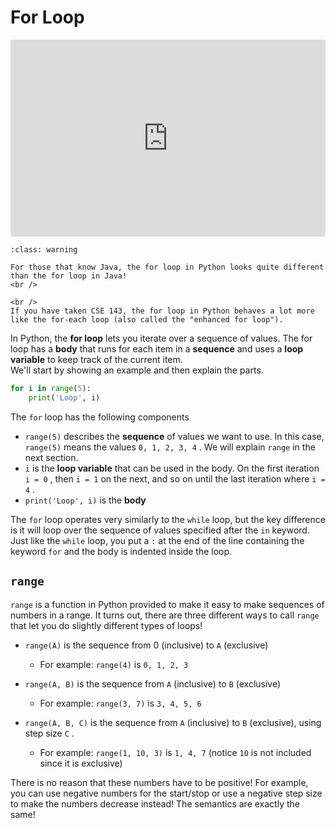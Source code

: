 # For Loop

<div style="position: relative; padding-bottom: 62.5%; height: 0;">
    <iframe src="https://www.loom.com/embed/7b213be0506d4fcc8876aa6863e7991f?sharedAppSource=personal_library" frameborder="0" webkitallowfullscreen mozallowfullscreen allowfullscreen style="position: absolute; top: 0; left: 0; width: 100%; height: 100%;"></iframe>
</div>


```{admonition} Warning
:class: warning

For those that know Java, the for loop in Python looks quite different than the for loop in Java!
<br />

<br />
If you have taken CSE 143, the for loop in Python behaves a lot more like the for-each loop (also called the "enhanced for loop").

```

In Python, the **for loop** lets you iterate over a sequence of values. The for loop has a **body** that runs for each item in a **sequence** and uses a **loop variable** to keep track of the current item.  
We'll start by showing an example and then explain the parts.  
```py
for i in range(5):
    print('Loop', i)
```

The `for` loop has the following components  
-  `range(5)`     describes the     **sequence**     of values we want to use. In this case,     `range(5)`     means the values     `0, 1, 2, 3, 4`     . We will explain     `range`     in the next section.  
-  `i`     is the     **loop variable**     that can be used in the body. On the first iteration     `i = 0`     , then     `i = 1`     on the next, and so on until the last iteration where     `i = 4`     .  
-  `print('Loop', i)`     is the     **body**   

The `for` loop operates very similarly to the `while` loop, but the key difference is it will loop over the sequence of values specified after the `in` keyword. Just like the `while` loop, you put a `:` at the end of the line containing the keyword `for` and the body is indented inside the loop.  
##  `range`   

`range` is a function in Python provided to make it easy to make sequences of numbers in a range. It turns out, there are three different ways to call `range` that let you do slightly different types of loops!  
-  `range(A)`     is the sequence from 0 (inclusive) to     `A`     (exclusive)  
    -  For example:         `range(4)`         is         `0, 1, 2, 3`   

-  `range(A, B)`     is the sequence from     `A`     (inclusive) to     `B`     (exclusive)  
    -  For example:         `range(3, 7)`         is         `3, 4, 5, 6`   

-  `range(A, B, C)`     is the sequence from     `A`     (inclusive) to     `B`     (exclusive), using step size     `C`     .  
    -  For example:         `range(1, 10, 3)`         is         `1, 4, 7`         (notice         `10`         is not included since it is exclusive)  


There is no reason that these numbers have to be positive! For example, you can use negative numbers for the start/stop or use a negative step size to make the numbers decrease instead! The semantics are exactly the same!  
